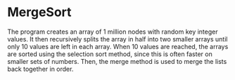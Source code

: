 # MergeSort
The program creates an array of 1 million nodes with random key integer values. It then recursively splits the array in half into two smaller arrays until only 10 values are left in each array. When 10 values are reached, the arrays are sorted using the selection sort method, since this is often faster on smaller sets of numbers. Then, the merge method is used to merge the lists back together in order.
